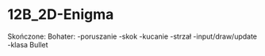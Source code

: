 # 12B_2D-Enigma

Skończone:
  Bohater:
  -poruszanie
  -skok
  -kucanie
  -strzał
  -input/draw/update
  -klasa Bullet